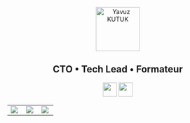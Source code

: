 <p align="center">
 <img width="100px" src="https://www.yavuz.fr/assets/images/logo.png" align="center" alt="Yavuz KUTUK" />
 <h2 align="center">CTO • Tech Lead • Formateur</h2>
 
<p align="center"><a href="https://twitter.com/yavuzkutuk?lang=fr" target="_blank"><img src="https://www.yavuz.fr/assets/images/twitter-icon_24x24.png" width="32px"  /></a> <a href="https://www.linkedin.com/in/yavuzkutuk/" target="_blank"><img src="https://www.yavuz.fr/assets/images/linkedin-icon_24x24.png" width="32px"  /></a>
</p>

| | | |
| :--: | :--: | :--: |
| <img align="left" src="https://github-readme-stats.vercel.app/api/pin/?username=yavuzkutuk&repo=github-readme-stats" /> | <img align="left" src="https://github-readme-stats.vercel.app/api/?username=yavuzkutuk&show_icons=true&hide=contribs,prs&cache_seconds=86400&theme=chartreuse-dark" /> | <img align="left" src="https://github-readme-stats.vercel.app/api/top-langs/?username=yavuzkutuk&layout=compact" /> |
